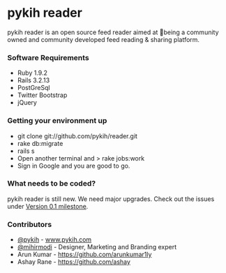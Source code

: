 # pykih reader

pykih reader is an open source feed reader aimed at being a community owned and community developed feed reading & sharing platform.

### Software Requirements

* Ruby 1.9.2
* Rails 3.2.13
* PostGreSql
* Twitter Bootstrap
* jQuery

### Getting your environment up

* git clone git://github.com/pykih/reader.git
* rake db:migrate
* rails s
* Open another terminal and > rake jobs:work
* Sign in Google and you are good to go.

### What needs to be coded?

pykih reader is still new. We need major upgrades. Check out the issues under [Version 0.1 milestone](https://github.com/pykih/reader/issues?milestone=1&page=1&state=open). 

### Contributors

* [@pykih](https://twitter.com/pykih) - www.pykih.com
* [@mihirmodi](https://twitter.com/mihirmodi) - Designer, Marketing and Branding expert
* Arun Kumar - https://github.com/arunkumar1ly
* Ashay Rane - https://github.com/ashay